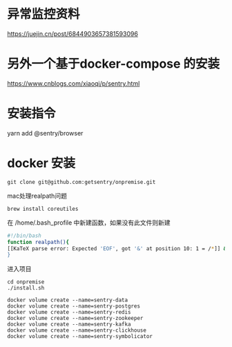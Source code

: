 # 异常监控资料
https://juejin.cn/post/6844903657381593096

# 另外一个基于docker-compose 的安装
https://www.cnblogs.com/xiaoqi/p/sentry.html


# 安装指令
yarn add @sentry/browser


# docker 安装
```
git clone git@github.com:getsentry/onpremise.git
```

mac处理realpath问题
```
brew install coreutiles
```
在 /home/.bash_profile 中新建函数，如果没有此文件则新建
```bash
#!/bin/bash
function realpath(){
[[KaTeX parse error: Expected 'EOF', got '&' at position 10: 1 = /*]] &̲& echo "1" || e…{1#./}"
}
```

进入项目
```
cd onpremise
./install.sh
```

```
docker volume create --name=sentry-data
docker volume create --name=sentry-postgres
docker volume create --name=sentry-redis
docker volume create --name=sentry-zookeeper
docker volume create --name=sentry-kafka
docker volume create --name=sentry-clickhouse
docker volume create --name=sentry-symbolicator 
```


```
```

